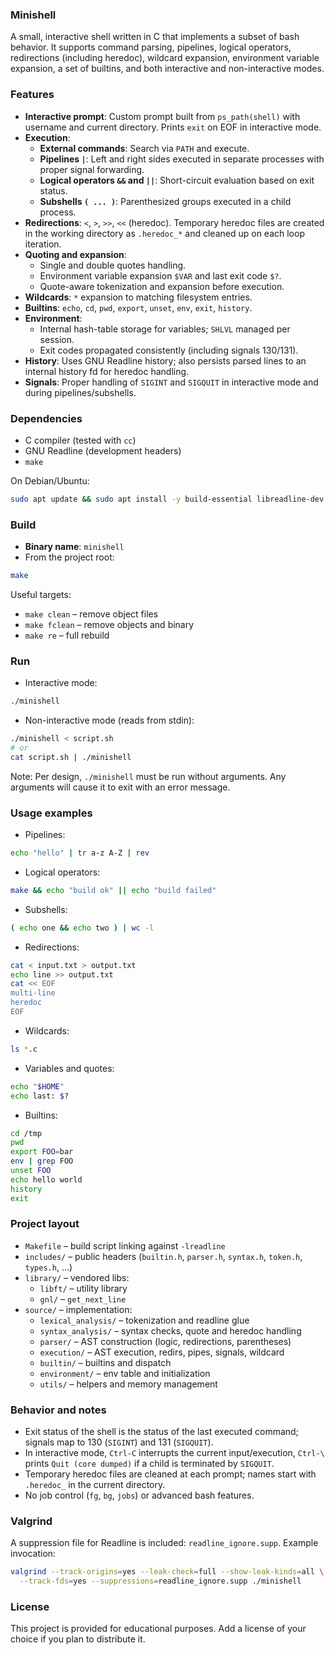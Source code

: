 ### Minishell

A small, interactive shell written in C that implements a subset of bash behavior. It supports command parsing, pipelines, logical operators, redirections (including heredoc), wildcard expansion, environment variable expansion, a set of builtins, and both interactive and non-interactive modes.

### Features
- **Interactive prompt**: Custom prompt built from `ps_path(shell)` with username and current directory. Prints `exit` on EOF in interactive mode.
- **Execution**:
  - **External commands**: Search via `PATH` and execute.
  - **Pipelines `|`**: Left and right sides executed in separate processes with proper signal forwarding.
  - **Logical operators `&&` and `||`**: Short-circuit evaluation based on exit status.
  - **Subshells `( ... )`**: Parenthesized groups executed in a child process.
- **Redirections**: `<`, `>`, `>>`, `<<` (heredoc). Temporary heredoc files are created in the working directory as `.heredoc_*` and cleaned up on each loop iteration.
- **Quoting and expansion**:
  - Single and double quotes handling.
  - Environment variable expansion `$VAR` and last exit code `$?`.
  - Quote-aware tokenization and expansion before execution.
- **Wildcards**: `*` expansion to matching filesystem entries.
- **Builtins**: `echo`, `cd`, `pwd`, `export`, `unset`, `env`, `exit`, `history`.
- **Environment**:
  - Internal hash-table storage for variables; `SHLVL` managed per session.
  - Exit codes propagated consistently (including signals 130/131).
- **History**: Uses GNU Readline history; also persists parsed lines to an internal history fd for heredoc handling.
- **Signals**: Proper handling of `SIGINT` and `SIGQUIT` in interactive mode and during pipelines/subshells.

### Dependencies
- C compiler (tested with `cc`)
- GNU Readline (development headers)
- `make`

On Debian/Ubuntu:
```bash
sudo apt update && sudo apt install -y build-essential libreadline-dev
```

### Build
- **Binary name**: `minishell`
- From the project root:
```bash
make
```
Useful targets:
- `make clean` – remove object files
- `make fclean` – remove objects and binary
- `make re` – full rebuild

### Run
- Interactive mode:
```bash
./minishell
```
- Non-interactive mode (reads from stdin):
```bash
./minishell < script.sh
# or
cat script.sh | ./minishell
```
Note: Per design, `./minishell` must be run without arguments. Any arguments will cause it to exit with an error message.

### Usage examples
- Pipelines:
```bash
echo "hello" | tr a-z A-Z | rev
```
- Logical operators:
```bash
make && echo "build ok" || echo "build failed"
```
- Subshells:
```bash
( echo one && echo two ) | wc -l
```
- Redirections:
```bash
cat < input.txt > output.txt
echo line >> output.txt
cat << EOF
multi-line
heredoc
EOF
```
- Wildcards:
```bash
ls *.c
```
- Variables and quotes:
```bash
echo "$HOME"
echo last: $?
```
- Builtins:
```bash
cd /tmp
pwd
export FOO=bar
env | grep FOO
unset FOO
echo hello world
history
exit
```

### Project layout
- `Makefile` – build script linking against `-lreadline`
- `includes/` – public headers (`builtin.h`, `parser.h`, `syntax.h`, `token.h`, `types.h`, ...)
- `library/` – vendored libs:
  - `libft/` – utility library
  - `gnl/` – `get_next_line`
- `source/` – implementation:
  - `lexical_analysis/` – tokenization and readline glue
  - `syntax_analysis/` – syntax checks, quote and heredoc handling
  - `parser/` – AST construction (logic, redirections, parentheses)
  - `execution/` – AST execution, redirs, pipes, signals, wildcard
  - `builtin/` – builtins and dispatch
  - `environment/` – env table and initialization
  - `utils/` – helpers and memory management

### Behavior and notes
- Exit status of the shell is the status of the last executed command; signals map to 130 (`SIGINT`) and 131 (`SIGQUIT`).
- In interactive mode, `Ctrl-C` interrupts the current input/execution, `Ctrl-\` prints `Quit (core dumped)` if a child is terminated by `SIGQUIT`.
- Temporary heredoc files are cleaned at each prompt; names start with `.heredoc_` in the current directory.
- No job control (`fg`, `bg`, `jobs`) or advanced bash features.

### Valgrind
A suppression file for Readline is included: `readline_ignore.supp`.
Example invocation:
```bash
valgrind --track-origins=yes --leak-check=full --show-leak-kinds=all \
  --track-fds=yes --suppressions=readline_ignore.supp ./minishell
```

### License
This project is provided for educational purposes. Add a license of your choice if you plan to distribute it.
